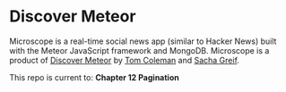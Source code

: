 # Discover Meteor

Microscope is a real-time social news app (similar to Hacker News) built with the Meteor JavaScript framework and MongoDB. Microscope is a product of [Discover Meteor](https://www.discovermeteor.com/) by [Tom Coleman](http://tom.thesnail.org/) and [Sacha Greif](http://sachagreif.com/).

This repo is current to: **Chapter 12 Pagination**
